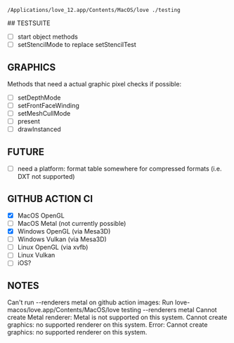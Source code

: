 `/Applications/love_12.app/Contents/MacOS/love ./testing`

## TESTSUITE
- [ ] start object methods
- [ ] setStencilMode to replace setStencilTest

## GRAPHICS
Methods that need a actual graphic pixel checks if possible:
- [ ] setDepthMode
- [ ] setFrontFaceWinding
- [ ] setMeshCullMode
- [ ] present
- [ ] drawInstanced

## FUTURE
- [ ] need a platform: format table somewhere for compressed formats (i.e. DXT not supported)

## GITHUB ACTION CI
- [x] MacOS OpenGL
- [ ] MacOS Metal (not currently possible)
- [x] Windows OpenGL (via Mesa3D)
- [ ] Windows Vulkan (via Mesa3D)
- [ ] Linux OpenGL (via xvfb)
- [ ] Linux Vulkan
- [ ] iOS?

## NOTES
Can't run --renderers metal on github action images:
Run love-macos/love.app/Contents/MacOS/love testing --renderers metal
Cannot create Metal renderer: Metal is not supported on this system.
Cannot create graphics: no supported renderer on this system.
Error: Cannot create graphics: no supported renderer on this system.
